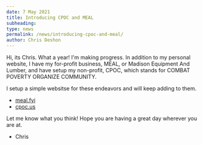 ```yaml
---
date: 7 May 2021
title: Introducing CPOC and MEAL
subheading: 
type: news 
permalink: /news/introducing-cpoc-and-meal/
author: Chris Deshon
---
```


Hi, its Chris. What a year! I'm making progress. In addition to my personal website, I have my for-profit business, MEAL, or Madison Equipment And Lumber, and have setup my non-profit, CPOC, which stands for COMBAT POVERTY ORGANIZE COMMUNITY.

I setup a simple websitse for these endeavors and will keep adding to them.

- <a href="https://meal.fyi">meal.fyi</a>
- <a href="https://cpoc.us">cpoc.us</a>

Let me know what you think! Hope you are having a great day wherever you are at.

- Chris

